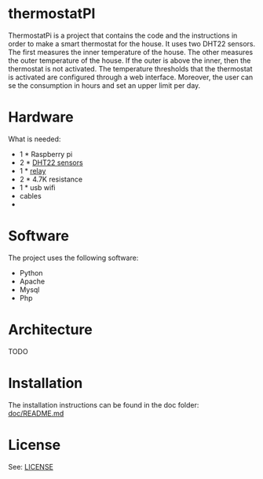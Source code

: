 # thermostatPI

ThermostatPi is a project that contains the code and the instructions in order to make a smart thermostat for the house. It uses two DHT22 sensors. The first measures the inner temperature of the house. The other measures the outer temperature of the house. If the outer is above the inner, then the thermostat is not activated. The temperature thresholds that the thermostat is activated are configured through a web interface. Moreover, the user can se the consumption in hours and set an upper limit per day.

# Hardware

What is needed:

* 1 * Raspberry pi
* 2 * [DHT22 sensors](https://www.adafruit.com/products/385)
* 1 * [relay](https://www.sparkfun.com/products/11042)
* 2 * 4.7K resistance
* 1 * usb wifi
* cables
* 
# Software

The project uses the following software:

* Python
* Apache
* Mysql
* Php

# Architecture

TODO

# Installation

The installation instructions can be found in the doc folder: [doc/README.md](doc/README.md)

# License

See: [LICENSE](LICENSE)
